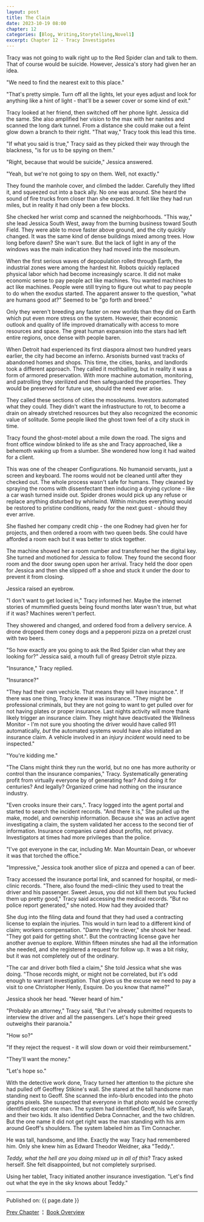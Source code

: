 ```yaml
---
layout: post
title: The Claim
date: 2023-10-19 08:00
chapter: 12
categories: [Blog, Writing,Storytelling,Novel1]
excerpt: Chapter 12 - Tracy Investigates
---
```


Tracy was not going to walk right up to the Red Spider clan and talk to them.  That of course would be suicide. However, Jessica's story had given her an idea.

"We need to find the nearest exit to this place."

"That's pretty simple.  Turn off all the lights, let your eyes adjust and look for anything like a hint of light - that'll be a sewer cover or some kind of exit."

Tracy looked at her friend, then switched off her phone light. Jessica did the same.  She also amplified her vision to the max with her nanites and scanned the long dark tunnel.  From a distance she could make out a feint glow down a branch to their right.  "That way," Tracy took this lead this time.  

"If what you said is true," Tracy said as they picked their way through the blackness, "is for us to be spying on them."

"Right, because that would be suicide," Jessica answered.  

"Yeah, but we're not going to spy on them.  Well, not exactly."

They found the manhole cover, and climbed the ladder.  Carefully they lifted it, and squeezed out into a back ally.  No one was around.  She heard the sound of fire trucks from closer than she expected.  It felt like they had run miles, but in reality it had only been a few blocks.

She checked her wrist comp and scanned the neighborhoods.  "This way," she lead Jessica South West, away from the burning business toward South Field.  They were able to move faster above ground, and the city quickly changed.  It was the same kind of dense buildings mixed among trees.  How long before dawn?  She wan't sure.  But the lack of light in any of the windows was the main indication they had moved into the mosoleum.

When the first serious waves of depopulation rolled through Earth, the industrial zones were among the hardest hit.  Robots quickly replaced physical labor which had become increasingly scarce.  It did not make economic sense to pay people act like machines.  You wanted machines to act like machines.  People were still trying to figure out what to pay people to do when the exodus started.  The apparent answer to the question, "what are humans good at?" Seemed to be "go forth and breed."

Only they weren't breeding any faster on new worlds than they did on Earth which put even more stress on the system.  However, their economic outlook and quality of life improved dramatically with access to more resources and space.  The great human expansion into the stars had left entire regions, once dense with people baren.  

When Detroit had experienced its first diaspora almost two hundred years earlier, the city had become an inferno. Arsonists burned vast tracks of abandoned homes and shops.  This time, the cities, banks, and landlords took a different approach.  They called it mothballing, but in reality it was a form of armored preservation.  With more machine automation, monitoring, and patrolling they sterilized and then safeguarded the properties.  They would be preserved for future use, should the need ever arise.

They called these sections of cities the mosoleums.  Investors automated what they could.  They didn't want the infrastructure to rot, to become a drain on already stretched resources but they also recognized the economic value of solitude.  Some people liked the ghost town feel of a city stuck in time.    

Tracy found the ghost-motel about a mile down the road.  The signs and front office window blinked to life as she and Tracy approached, like a behemoth waking up from a slumber.  She wondered how long it had waited for a client.  

This was one of the cheaper Configurations. No humanoid servants, just a screen and keyboard.  The rooms would not be cleaned until after they checked out.  The whole process wasn't safe for humans. They cleaned by spraying the rooms with dissenfectant then inducing a drying cyclone - like a car wash turned inside out.  Spider drones would pick up any refuse or replace anything disturbed by whirlwind.  Within minutes everything would be restored to pristine conditions, ready for the next guest - should they ever arrive.

She flashed her company credit chip - the one Rodney had given her for projects, and then ordered a room with two queen beds.  She could have afforded a room each but it was better to stick together. 

The machine showed her a room number and transferred her the digital key.  She turned and motioned for Jessica to follow.  They found the second floor room and the door swung open upon her arrival.  Tracy held the door open for Jessica and then she slipped off a shoe and stuck it under the door to prevent it from closing.

Jessica raised an eyebrow. 

"I don't want to get locked in," Tracy informed her.  Maybe the internet stories of mummified guests being found months later wasn't true, but what if it was?  Machines weren't perfect.

They showered and changed, and ordered food from a delivery service.  A drone dropped them coney dogs and a pepperoni pizza on a pretzel crust with two beers.

"So how exactly are you going to ask the Red Spider clan what they are looking for?" Jessica said, a mouth full of greasy Detroit style pizza.

"Insurance," Tracy replied. 

"Insurance?"

"They had their own vechicle. That means they will have insurance.". If there was one thing, Tracy knew it was insurance.  "They might be professional criminals, but they are not going to want to get pulled over for not having plates or proper insurance.  Last nights activity will more thank likely trigger an insurance claim.  They might have deactivated the Wellness Monitor - I'm not sure you shooting the driver would have called 911 automatically, _but_ the automated systems would have also initiated an insurance claim.  A vehicle involved in an _injury incident_ would need to be inspected."

"You're kidding me."

"The Clans might think they run the world, but no one has more authority or control than the insurance companies," Tracy.  Systematically generating profit from virtually everyone by of generating fear? And doing it for centuries? And legally?  Organized crime had nothing on the insurance industry.

"Even crooks insure their cars,". Tracy logged into the agent portal and started to search the incident records.  "And there it is," She pulled up the make, model, and ownership information.  Because she was an active agent investigating a claim, the system validated her access to the second tier of information.  Insurance companies cared about profits, not privacy.  Investigators at times had more privileges than the police.

"I've got everyone in the car, including Mr. Man Mountain Dean, or whoever it was that torched the office."

"Impressive," Jessica took another slice of pizza and opened a can of beer.

Tracy accessed the insurance portal link, and scanned for hospital, or medi-clinic records.  "There, also found the medi-clinic they used to treat the driver and his passenger.  Sweet Jesus, you did not kill them but you fucked them up pretty good," Tracy said accessing the medical records.  "But no police report generated," she noted.  How had they avoided that?

She dug into the filing data and found that they had used a contracting license to explain the injuries.  This would in turn lead to a different kind of claim; workers compensation.  "Damn they're clever," she shook her head.  "They got paid for getting shot.". But the contracting license gave her another avenue to explore.  Within fifteen minutes she had all the information she needed, and she registered a request for follow up.  It was a bit risky, but it was not completely out of the ordinary.

"The car and driver both filed a claim," She told Jessica what she was doing.  "Those records might, or might not be correlated, but it's odd enough to warrant investigation.  That gives us the excuse we need to pay a visit to one Christopher Henly, Esquire.  Do you know that name?"

Jessica shook her head.  "Never heard of him."

"Probably an attorney," Tracy said, "But I've already submitted requests to interview the driver and all the passengers.  Let's hope their greed outweighs their paranoia."

"How so?"

"If they reject the request - it will slow down or void their reimbursement."

"They'll want the money."

"Let's hope so."

With the detective work done, Tracy turned her attention to the picture she had pulled off Geoffrey Stikine's wall.  She stared at the tall handsome man standing next to Geoff.  She scanned the info-blurb encoded into the photo graphs pixels.  She suspected that everyone in that photo would be correctly identified except one man.  The system had identified Geoff, his wife Sarah, and their two kids.  It also identified Debra Connacher, and the two children.  But the one name it did not get right was the man standing with his arm around Geoff's shoulders.  The system labeled him as Tim Connacher.  

He was tall, handsome, and lithe.  Exactly the way Tracy had remembered him.  Only she knew him as Edward Theodor Weidner, aka "Teddy.". 

_Teddy, what the hell are you doing mixed up in all of this_? Tracy asked herself.  She felt disappointed, but not completely surprised.  

Using her tablet, Tracy initiated another insurance investigation. "Let's find out what the eye in the sky knows about Teddy."

<hr/>
<p>Published on: {{ page.date }}</p>
<a href ="{% post_url 2023-10-18-The-Requirements %}">Prev Chapter</a>
&nbsp;&brvbar;&nbsp;
<a href ="{% post_url 2023-09-20-The-Reclaimer %}">Book Overview</a>
